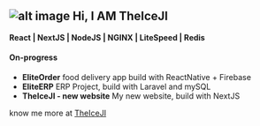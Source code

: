##  ![alt image](https://theiceji.com/wp-content/uploads/2020/06/Logo-IJN_Black_x.png.webp) Hi, I AM TheIceJI

**React | NextJS | NodeJS | NGINX | LiteSpeed | Redis**

#### On-progress

- **EliteOrder** food delivery app build with ReactNative + Firebase
- **EliteERP** ERP Project, build with Laravel and mySQL
- **TheIceJI - new website** My new website, build with NextJS

know me more at [TheIceJI](https://TheIceJI.com)
